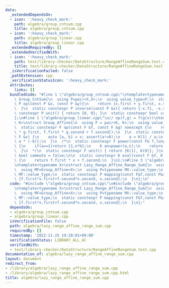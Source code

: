 ```yaml
---
data:
  _extendedDependsOn:
  - icon: ':heavy_check_mark:'
    path: algebra/group_cntsum.cpp
    title: algebra/group_cntsum.cpp
  - icon: ':heavy_check_mark:'
    path: algebra/group_linear.cpp
    title: algebra/group_linear.cpp
  _extendedRequiredBy: []
  _extendedVerifiedWith:
  - icon: ':heavy_check_mark:'
    path: test/library-checker/DataStructure/RangeAffineRangeSum.test.cpp
    title: test/library-checker/DataStructure/RangeAffineRangeSum.test.cpp
  _isVerificationFailed: false
  _pathExtension: cpp
  _verificationStatusIcon: ':heavy_check_mark:'
  attributes:
    links: []
  bundledCode: "#line 1 \"algebra/group_cntsum.cpp\"\ntemplate<typename X>\nstruct\
    \ Group_CntSum{\n  using P=pair<X,X>;\n  using value_type=P;\n  static constexpr\
    \ P op(const P &x, const P &y){\n    return {x.first + y.first, x.second + y.second};\n\
    \  }\n  static constexpr P inverse(const P &x){ return {-x.fi, -x.se}; }\n  static\
    \ constexpr P unit() { return {0, 0}; }\n  static constexpr bool commute = true;\n\
    };\n#line 1 \"algebra/group_linear.cpp\"\n// op(f,g) = f(g(x))\ntemplate<typename\
    \ K>\nstruct Group_Affine{\n  using F = pair<K, K>;\n  using value_type = F;\n\
    \  static constexpr F op(const F &f, const F &g) noexcept {\n    return F({f.first\
    \ * g.first, f.first * g.second + f.second});\n  }\n  static constexpr F inverse(const\
    \ F &x) {\n    auto [a, b] = x; assert(a!=0);\n    a = K(1) / a;\n    return {a,\
    \ a * (-b)};\n  }\n  /*\n  static constexpr F power(const F& f,long long n) noexcept\
    \ {\n    if(a==1)return {1,n*b};\n    K an=power(a,n);\n    return {an,b*((1-an)/(1-a))};\n\
    \  }\n  */\n  static constexpr F unit() { return {K(1), K(0)}; }\n  static constexpr\
    \ bool commute = false;\n\n  static constexpr K eval(const F &f, K x) noexcept\
    \ {\n    return f.first * x + f.second;\n  }\n};\n#line 3 \"algebra/lazy_range_affine_range_sum.cpp\"\
    \ntemplate<typename X>\nstruct Lazy_Range_Affine_Range_Sum{\n  using MX=Group_CntSum<X>;\n\
    \  using MF=Group_Affine<X>;\n  using P=typename MX::value_type;\n  using F=typename\
    \ MF::value_type;\n  static constexpr P mapping(const F&f,const P&x){\n    return\
    \ {f.first*x.first+f.second*x.second, x.second};\n  }\n};\n"
  code: "#include \"algebra/group_cntsum.cpp\"\n#include \"algebra/group_linear.cpp\"\
    \ntemplate<typename X>\nstruct Lazy_Range_Affine_Range_Sum{\n  using MX=Group_CntSum<X>;\n\
    \  using MF=Group_Affine<X>;\n  using P=typename MX::value_type;\n  using F=typename\
    \ MF::value_type;\n  static constexpr P mapping(const F&f,const P&x){\n    return\
    \ {f.first*x.first+f.second*x.second, x.second};\n  }\n};"
  dependsOn:
  - algebra/group_cntsum.cpp
  - algebra/group_linear.cpp
  isVerificationFile: false
  path: algebra/lazy_range_affine_range_sum.cpp
  requiredBy: []
  timestamp: '2022-11-25 19:28:01+09:00'
  verificationStatus: LIBRARY_ALL_AC
  verifiedWith:
  - test/library-checker/DataStructure/RangeAffineRangeSum.test.cpp
documentation_of: algebra/lazy_range_affine_range_sum.cpp
layout: document
redirect_from:
- /library/algebra/lazy_range_affine_range_sum.cpp
- /library/algebra/lazy_range_affine_range_sum.cpp.html
title: algebra/lazy_range_affine_range_sum.cpp
---
```

